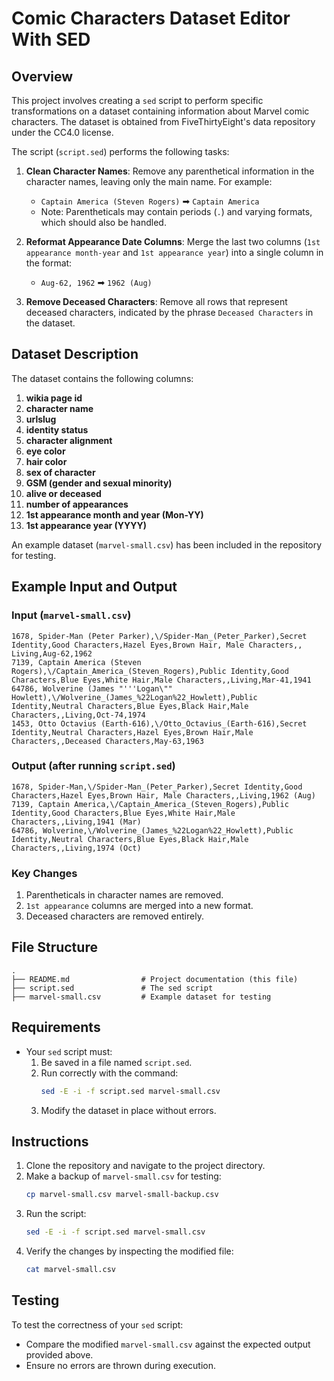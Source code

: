 # Comic Characters Dataset Editor With SED

## Overview
This project involves creating a `sed` script to perform specific transformations on a dataset containing information about Marvel comic characters. The dataset is obtained from FiveThirtyEight's data repository under the CC4.0 license. 

The script (`script.sed`) performs the following tasks:
1. **Clean Character Names**: Remove any parenthetical information in the character names, leaving only the main name. For example:
   - `Captain America (Steven Rogers)` ➡ `Captain America`
   - Note: Parentheticals may contain periods (`.`) and varying formats, which should also be handled.
   
2. **Reformat Appearance Date Columns**: Merge the last two columns (`1st appearance month-year` and `1st appearance year`) into a single column in the format:
   - `Aug-62, 1962` ➡ `1962 (Aug)`
   
3. **Remove Deceased Characters**: Remove all rows that represent deceased characters, indicated by the phrase `Deceased Characters` in the dataset.

## Dataset Description
The dataset contains the following columns:
1. **wikia page id**  
2. **character name**  
3. **urlslug**  
4. **identity status**  
5. **character alignment**  
6. **eye color**  
7. **hair color**  
8. **sex of character**  
9. **GSM (gender and sexual minority)**  
10. **alive or deceased**  
11. **number of appearances**  
12. **1st appearance month and year (Mon-YY)**  
13. **1st appearance year (YYYY)**  

An example dataset (`marvel-small.csv`) has been included in the repository for testing.

## Example Input and Output

### Input (`marvel-small.csv`)
```
1678, Spider-Man (Peter Parker),\/Spider-Man_(Peter_Parker),Secret Identity,Good Characters,Hazel Eyes,Brown Hair, Male Characters,, Living,Aug-62,1962
7139, Captain America (Steven Rogers),\/Captain_America_(Steven_Rogers),Public Identity,Good Characters,Blue Eyes,White Hair,Male Characters,,Living,Mar-41,1941
64786, Wolverine (James "'''Logan\"" Howlett),\/Wolverine_(James_%22Logan%22_Howlett),Public Identity,Neutral Characters,Blue Eyes,Black Hair,Male Characters,,Living,Oct-74,1974
1453, Otto Octavius (Earth-616),\/Otto_Octavius_(Earth-616),Secret Identity,Neutral Characters,Hazel Eyes,Brown Hair,Male Characters,,Deceased Characters,May-63,1963
```

### Output (after running `script.sed`)
```
1678, Spider-Man,\/Spider-Man_(Peter_Parker),Secret Identity,Good Characters,Hazel Eyes,Brown Hair, Male Characters,,Living,1962 (Aug)
7139, Captain America,\/Captain_America_(Steven_Rogers),Public Identity,Good Characters,Blue Eyes,White Hair,Male Characters,,Living,1941 (Mar)
64786, Wolverine,\/Wolverine_(James_%22Logan%22_Howlett),Public Identity,Neutral Characters,Blue Eyes,Black Hair,Male Characters,,Living,1974 (Oct)
```

### Key Changes
1. Parentheticals in character names are removed.
2. `1st appearance` columns are merged into a new format.
3. Deceased characters are removed entirely.

## File Structure
```
.
├── README.md                # Project documentation (this file)
├── script.sed               # The sed script
├── marvel-small.csv         # Example dataset for testing
```

## Requirements
- Your `sed` script must:
  1. Be saved in a file named `script.sed`.
  2. Run correctly with the command:  
     ```bash
     sed -E -i -f script.sed marvel-small.csv
     ```
  3. Modify the dataset in place without errors.

## Instructions
1. Clone the repository and navigate to the project directory.
2. Make a backup of `marvel-small.csv` for testing:
   ```bash
   cp marvel-small.csv marvel-small-backup.csv
   ```
3. Run the script:
   ```bash
   sed -E -i -f script.sed marvel-small.csv
   ```
4. Verify the changes by inspecting the modified file:
   ```bash
   cat marvel-small.csv
   ```

## Testing
To test the correctness of your `sed` script:
- Compare the modified `marvel-small.csv` against the expected output provided above.
- Ensure no errors are thrown during execution.
